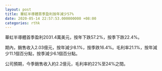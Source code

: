 ```yaml
---
layout: post
title: 華虹半導體首季盈利按年減少57%
date: 2020-05-14 22:57:53.000000000 +08:00
categories: rthk
---
```


華虹半導體首季盈利2031.4萬美元，按年下跌57.2%，按季下跌22.4%。

期內，銷售收入2.03億元，按年減少8.1%，按季跌16.4%。毛利率21.1%，按年減少11.1個百分點，按季減少6.1個百分點。

公司預期，今季銷售收入約2.2億元，毛利率約22%至24%之間。
